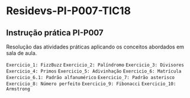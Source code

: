# Residevs-PI-P007-TIC18

## Instrução prática PI-P007

Resolução das atividades práticas aplicando os conceitos abordados em sala de aula.

`` Exercicio_1: FizzBuzz ``
`` Exercicio_2: Palíndromo ``
`` Exercicio_3: Divisores ``
`` Exercicio_4: Primos ``
`` Exercicio_5: Adivinhação ``
`` Exercicio_6: Matrícula ``
`` Exercicio_6.1: Padrão alfanumérico ``
`` Exercicio_7: Padrão asterisco ``
`` Exercicio_8: Número perfeito ``
`` Exercicio_9: Fibonacci ``
`` Exercicio_10: Armstrong ``

